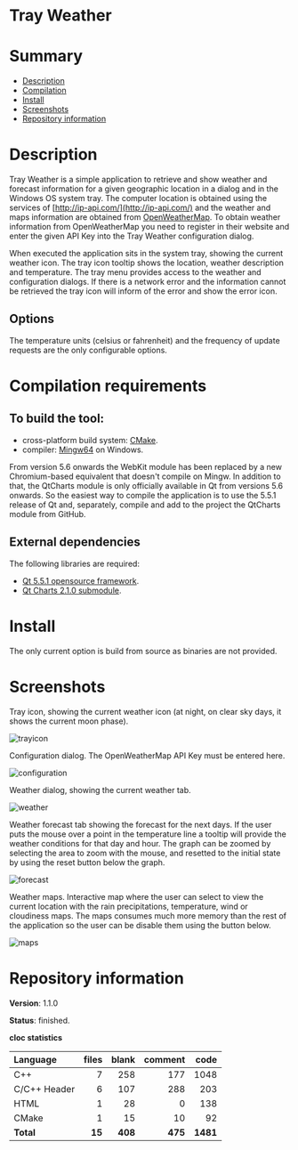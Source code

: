 Tray Weather
============

# Summary
- [Description](#description)
- [Compilation](#compilation-requirements)
- [Install](#install)
- [Screenshots](#screenshots)
- [Repository information](#repository-information)

# Description
Tray Weather is a simple application to retrieve and show weather and forecast information for a given geographic location in a dialog and in the Windows OS system tray.
The computer location is obtained using the services of [http://ip-api.com/](http://ip-api.com/) and the weather and maps information are obtained from [OpenWeatherMap](http://openweathermap.org/).
To obtain weather information from OpenWeatherMap you need to register in their website and enter the given API Key into the Tray Weather configuration dialog. 

When executed the application sits in the system tray, showing the current weather icon. The tray icon tooltip shows the location, weather description and temperature. The tray menu provides access to the 
weather and configuration dialogs. If there is a network error and the information cannot be retrieved the tray icon will inform of the error and show the error icon. 

## Options
The temperature units (celsius or fahrenheit) and the frequency of update requests are the only configurable options.

# Compilation requirements
## To build the tool:
* cross-platform build system: [CMake](http://www.cmake.org/cmake/resources/software.html).
* compiler: [Mingw64](http://sourceforge.net/projects/mingw-w64/) on Windows.

From version 5.6 onwards the WebKit module has been replaced by a new Chromium-based equivalent that doesn't compile on Mingw. In addition to that, the QtCharts module is only officially available in Qt
from versions 5.6 onwards. So the easiest way to compile the application is to use the 5.5.1 release of Qt and, separately, compile and add to the project the QtCharts module from GitHub. 

## External dependencies
The following libraries are required:
* [Qt 5.5.1 opensource framework](http://www.qt.io/).
* [Qt Charts 2.1.0 submodule](https://github.com/qt/qtcharts).

# Install
The only current option is build from source as binaries are not provided. 

# Screenshots
Tray icon, showing the current weather icon (at night, on clear sky days, it shows the current moon phase).

![trayicon]()

Configuration dialog. The OpenWeatherMap API Key must be entered here.

![configuration]()

Weather dialog, showing the current weather tab. 

![weather]()

Weather forecast tab showing the forecast for the next days. If the user puts the mouse over a point in the temperature line a tooltip will provide the weather conditions for that day and hour. 
The graph can be zoomed by selecting the area to zoom with the mouse, and resetted to the initial state by using the reset button below the graph.

![forecast]()

Weather maps. Interactive map where the user can select to view the current location with the rain precipitations, temperature, wind or cloudiness maps. The maps consumes much more memory than
the rest of the application so the user can be disable them using the button below. 

![maps]()

# Repository information

**Version**: 1.1.0

**Status**: finished.

**cloc statistics**

| Language                     |files          |blank        |comment           |code  |
|:-----------------------------|--------------:|------------:|-----------------:|-----:|
| C++                          |   7           | 258         |   177            | 1048 |
| C/C++ Header                 |   6           | 107         |   288            |  203 |
| HTML                         |   1           |  28         |     0            |  138 |
| CMake                        |   1           |  15         |    10            |   92 |
| **Total**                    | **15**        | **408**     | **475**          | **1481** |
